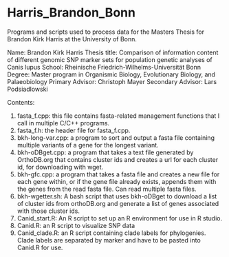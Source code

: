 # Harris_Brandon_Bonn
Programs and scripts used to process data for the Masters Thesis for Brandon Kirk Harris at the University of Bonn.

Name: Brandon Kirk Harris
Thesis title: Comparison of information content of different genomic SNP marker sets for population genetic analyses of Canis lupus
School: Rheinische Friedrich-Wilhelms-Universität Bonn
Degree: Master program in Organismic Biology, Evolutionary Biology, and Palaeobiology
Primary Advisor: Christoph Mayer
Secondary Advisor: Lars Podsiadlowski

Contents:
1. fasta_f.cpp: this file contains fasta-related management functions that I call in multiple C/C++ programs.
2. fasta_f.h: the header file for fasta_f.cpp.
3. bkh-long-var.cpp: a program to sort and output a fasta file containing multiple variants of a gene for the longest variant.
4. bkh-oDBget.cpp: a program that takes a text file generated by OrthoDB.org that contains cluster ids and creates a url for each cluster id, for downloading with wget.
5. bkh-gfc.cpp: a program that takes a fasta file and creates a new file for each gene within, or if the gene file already exists, appends them with the genes from the read fasta file. Can read multiple fasta files.
6. bkh-wgetter.sh: A bash script that uses bkh-oDBget to download a list of cluster ids from orthoDB.org and generate a list of genes associated with those cluster ids.
7. Canid_start.R: An R script to set up an R environment for use in R studio.
8. Canid.R: an R script to visualize SNP data
9. Canid_clade.R: an R script containing clade labels for phylogenies. Clade labels are separated by marker and have to be pasted into Canid.R for use.
